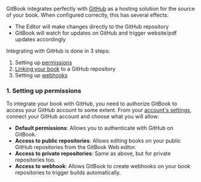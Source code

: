 GitBook integrates perfectly with [GitHub](https://github.com) as a hosting solution for the source of your book. When configured correctly, this has several effects:

- The Editor will make changes directly to the GitHub repository
- GitBook will watch for updates on GitHub and trigger website/pdf updates accordingly

Integrating with GitHub is done in 3 steps:

1. Setting up [permissions](#setting-up-permissions)
2. [Linking your book](#hosting-your-book-on-github) to a GitHub repository
3. Setting up [webhooks](#webhooks)

### 1. Setting up permissions

To integrate your book with GitHub, you need to authorize GitBook to access your GitHub account to some extent. From your [account's settings](https://www.gitbook.com/settings), connect your GitHub account and choose what you will allow:

- **Default permissions**: Allows you to authenticate with GitHub on GitBook.
- **Access to public repositories**: Allows editing books on your public GitHub repositories from the GitBook Web editor.
- **Access to private repositories**: Same as above, but for private repositories too.
- **Access to webhook**: Allows GitBook to create webhooks on your book repositories to trigger builds automatically.
